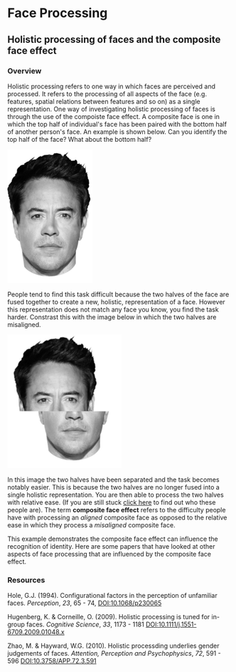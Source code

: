 # Face Processing

## Holistic processing of faces and the composite face effect

### Overview

Holistic processing refers to one way in which faces are perceived and processed. It refers to the processing of all aspects of the face (e.g. features, spatial relations between features and so on) as a single representation. One way of investigating holistic processing of faces is through the use of the compoiste face effect. A composite face is one in which the top half of individual's face has been paired with the bottom half of another person's face. An example is shown below. Can you identify the top half of the face? What about the bottom half?

![A004.png](images/A004.png)

People tend to find this task difficult because the two halves of the face are fused together to create a new, holistic, representation of a face. However this representation does not match any face you know, you find the task harder. Constrast this with the image below in which the two halves are misaligned.

![B004.png](images/B004.png)

In this image the two halves have been separated and the task becomes notably easier. This is because the two halves are no longer fused into a single holistic representation. You are then able to process the two halves with relative ease. (If you are still stuck [click here](holistic_ans.md) to find out who these people are). The term **composite face effect** refers to the difficulty people have with processing an *aligned* composite face as opposed to the relative ease in which they process a *misaligned* composite face.

This example demonstrates the composite face effect can influence the recognition of identity. Here are some papers that have looked at other aspects of face processing that are influenced by the composite face effect.

### Resources

Hole, G.J. (1994). Configurational factors in the perception of unfamiliar faces. *Perception*, *23*, 65 - 74, [DOI:10.1068/p230065](http://sro.sussex.ac.uk/id/eprint/14457/1/p230065.pdf)

Hugenberg, K. & Corneille, O. (2009). Holistic processing is tuned for in-group faces. *Cognitive Science*, *33*, 1173 - 1181 [DOI:10.1111/j.1551-6709.2009.01048.x](https://onlinelibrary.wiley.com/doi/full/10.1111/j.1551-6709.2009.01048.x)

Zhao, M. & Hayward, W.G. (2010). Holistic processding underlies gender judgements of faces. *Attention, Perception and Psychophysics*, *72*, 591 - 596 [DOI:10.3758/APP.72.3.591](https://link.springer.com/content/pdf/10.3758%2FAPP.72.3.591.pdf)